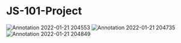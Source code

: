 # JS-101-Project
![Annotation 2022-01-21 204553](https://user-images.githubusercontent.com/75435200/150576327-8961cfa4-2d54-4e28-a817-993277d0875c.png)
![Annotation 2022-01-21 204735](https://user-images.githubusercontent.com/75435200/150576350-cbc87b7d-4746-4625-9464-6eed38df9f06.png)
![Annotation 2022-01-21 204849](https://user-images.githubusercontent.com/75435200/150576375-fe451fa8-b166-47ad-a598-ee6156f6ee5d.png)

